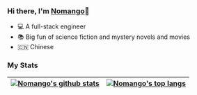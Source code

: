 ### Hi there, I'm [Nomango](https://nomango.dev)👋

- 💻 A full-stack engineer
- 📚 Big fun of science fiction and mystery novels and movies
- 🇨🇳 Chinese

<!--
### My Skills

[![My Skills](https://skillicons.dev/icons?i=go,cpp,cs,py,php,mysql,mongodb,redis,cmake,docker,html,css,js,nodejs,vite,react,vue,electron&perline=10)](https://skillicons.dev)
-->

### My Stats

| <a href="https://github.com/anuraghazra/github-readme-stats"><img align="center" src="https://github-readme-stats.vercel.app/api?username=Nomango&show_icons=true&include_all_commits=true&theme=default&hide_border=true" alt="Nomango's github stats" /></a> | <a href="https://github.com/anuraghazra/github-readme-stats"><img align="center" src="https://github-readme-stats.vercel.app/api/top-langs/?username=Nomango&layout=compact&hide_border=true&hide=javascript,html" alt="Nomango's top langs" /></a> |
| ------------- | ------------- |
